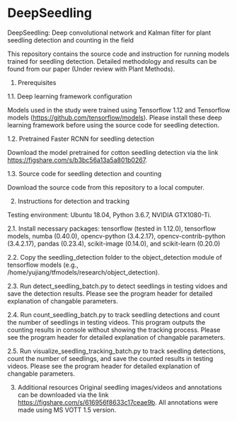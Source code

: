 # DeepSeedling
DeepSeedling: Deep convolutional network and Kalman filter for plant seedling detection and counting in the field

This repository contains the source code and instruction for running models trained for seedling detection. Detailed methodology and results can be found from our paper (Under review with Plant Methods).


1. Prerequisites

1.1. Deep learning framework configuration

Models used in the study were trained using Tensorflow 1.12 and Tensorflow models (https://github.com/tensorflow/models). Please install these deep learning framework before using the source code for seedling detection.


1.2. Pretrained Faster RCNN for seedling detection

Download the model pretrained for cotton seedling detection via the link https://figshare.com/s/b3bc56a13a5a801b0267.


1.3. Source code for seedling detection and counting

Download the source code from this repository to a local computer. 



2. Instructions for detection and tracking

Testing environment: Ubuntu 18.04, Python 3.6.7, NVIDIA GTX1080-Ti. 

2.1. Install necessary packages: tensorflow (tested in 1.12.0), tensorflow models, numba (0.40.0), opencv-python (3.4.2.17), opencv-contrib-python (3.4.2.17), pandas (0.23.4), scikit-image (0.14.0), and scikit-learn (0.20.0)

2.2. Copy the seedling_detection folder to the object_detection module of tensorflow models (e.g., /home/yujiang/tfmodels/research/object_detection).

2.3. Run detect_seedling_batch.py to detect seedlings in testing vidoes and save the detection results. Please see the program header for detailed explanation of changable parameters.

2.4. Run count_seedling_batch.py to track seedling detections and count the number of seedlings in testing videos. This program outputs the counting results in console without showing the tracking process. Please see the program header for detailed explanation of changable parameters.

2.5. Run visualize_seedling_tracking_batch.py to track seedling detections, count the number of seedlings, and save the counted results in testing videos. Please see the program header for detailed explanation of changable parameters.


3. Additional resources
Original seedling images/videos and annotations can be downloaded via the link https://figshare.com/s/616956f8633c17ceae9b. All annotations were made using MS VOTT 1.5 version.
